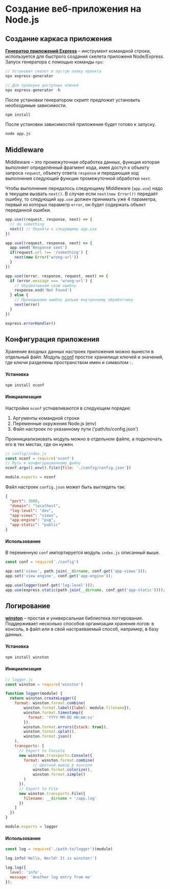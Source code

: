 # Создание веб-приложения на Node.js

## Создание каркаса приложения

[**Генератор приложений Express**](https://expressjs.com/ru/starter/generator.html) – инструмент командной строки, используется для быстрого создания скелета приложеня Node/Express. Запуск генератора с помощью команды `npx`:

```javascript
// Установит скелет в пустую папку проекта
npx express-generator

// Для проверки доступных ключей
npx express-generator -h
```

После установки генератором скрипт предложит установить необходимые зависимости.

```bash
npm install
```

После установки зависимостей приложение будет готово к запуску.

```bash
node app.js
```

## Middleware

Middleware – это промежуточная обработка данных, функция которая выполняет определённый фрагмент кода, имея доступ к объекту запроса `request`, объекту ответа `response` и передающая ход выполнения следующей функции промежуточной обработки `next`.

Чтобы выполнение передалось следующему Middleware (`app.use`) надо в текущем вызвать `next()`. В случае если `next(new Error())` передаёт ошибку, то следующий `app.use` должен принимать уже 4 параметра, первый из которых параметр `error`, он будет содержать объект переданной ошибки.

```javascript
app.use((request, response, next) => {
  // do something
  next() // Перейти к следующему app.use
})

app.use((request, response, next) => {
  app.send('Response sent')
  if(request.url !== '/something') {
    next(new Error('wrong-url'))
  }
})

app.use((error, response, request, next) => {
  if (error.message === 'wrong-url') {
    // Обрабатываем свою ошибку
    response.end('Not Found')
  } else {
    // Прокидываем ошибку дальше внутреннему обработчику
    next(error)
  }
})

express.errorHandler()
```

## Конфигурация приложения

Хранение входных данных настроек приложения можно вынести в отдельный файл. Модуль [nconf](https://www.npmjs.com/package/nconf) простое хранилище ключей и значений, где ключи разделены пространством имен и символом `:`.

#### Установка

```bash
npm install nconf
```

#### Инициализация

Настройки `nconf` устнавливаются в следующем порядке:

1. Аргументы командной строки
2. Переменные окружения Node.js (env)
3. Файл настроек по указанному пути ('path/to/config.json')

Проинициализиовать модуль можно в отдельном файле, а подключать его в тех местах, где он нужен.  

```javascript
// config/index.js
const nconf = require('nconf')
// Путь к конфигурационному файлу
nconf.argv().env().file({file: './config/config.json'})

module.exports = nconf
```

Файл настроек `config.json` может быть выглядеть так:

```json
{
  "port": 3000,
  "domain": "localhost",
  "log-level": "dev",
  "app-views": "views",
  "app-engine": "pug",
  "app-static": "public" 
}
```

#### Использование

В переменную `conf` импортируется модуль `index.js` описанный выше.

```javascript
const conf = require('./config')

app.set('views', path.join(__dirname, conf.get('app-views')));
app.set('view engine', conf.get('app-engine'));

app.use(logger(conf.get('log-level')));
app.use(express.static(path.join(__dirname, conf.get('app-static'))));
```

## Логирование

[**winston**](https://github.com/winstonjs/winston#readme) – простая и универсальная библиотека логгирования. Поддерживает несколько способов организации хранения логов: в консоль, в файл или в свой настраеваемый способ, например, в базу данных.

#### Установка

```bash
npm install winston
```

#### Инициализация

```javascript
// logger.js
const winston = require('winston')

function logger(module) {
  return winston.createLogger({
    format: winston.format.combine(
        winston.format.label({label: module.filename}),
        winston.format.timestamp({
          format: 'YYYY-MM-DD HH:mm:ss'
        }),
        winston.format.errors({stack: true}),
        winston.format.splat(),
        winston.format.json()
    ),
    transports: [
      // Export to Console
      new winston.transports.Console({
        format: winston.format.combine(
            // Цветной вывод в консоли
            winston.format.colorize(),
            winston.format.simple()
        )
      }),
      // Export to File
      new winston.transports.File({
        filename: __dirname + '/app.log'
      })
    ]
  })
}

module.exports = logger
```

#### Использование

```javascript
const log = require('./path-to/logger')(module)

log.info('Hello, World! It is winston!')

log.log({
  level: 'info',
  message: 'Another log entry from me'
});
```